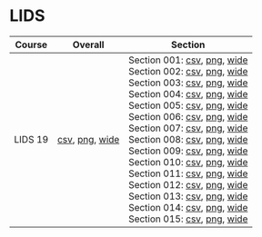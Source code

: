 # LIDS

| Course | Overall | Section |
| ------ | ------- | ------- |
| LIDS 19 | [csv](https://github.com/UCSD-Historical-Enrollment-Data/2024Fall/blob/main/overall/LIDS%2019.csv), [png](https://raw.githubusercontent.com/UCSD-Historical-Enrollment-Data/2024Fall/main/plot_overall/LIDS%2019.png), [wide](https://raw.githubusercontent.com/UCSD-Historical-Enrollment-Data/2024Fall/main/plot_overall_wide/LIDS%2019.png) | Section 001: [csv](https://github.com/UCSD-Historical-Enrollment-Data/2024Fall/blob/main/section/LIDS%2019_001.csv), [png](https://raw.githubusercontent.com/UCSD-Historical-Enrollment-Data/2024Fall/main/plot_section/LIDS%2019_001.png), [wide](https://raw.githubusercontent.com/UCSD-Historical-Enrollment-Data/2024Fall/main/plot_section_wide/LIDS%2019_001.png)<br>Section 002: [csv](https://github.com/UCSD-Historical-Enrollment-Data/2024Fall/blob/main/section/LIDS%2019_002.csv), [png](https://raw.githubusercontent.com/UCSD-Historical-Enrollment-Data/2024Fall/main/plot_section/LIDS%2019_002.png), [wide](https://raw.githubusercontent.com/UCSD-Historical-Enrollment-Data/2024Fall/main/plot_section_wide/LIDS%2019_002.png)<br>Section 003: [csv](https://github.com/UCSD-Historical-Enrollment-Data/2024Fall/blob/main/section/LIDS%2019_003.csv), [png](https://raw.githubusercontent.com/UCSD-Historical-Enrollment-Data/2024Fall/main/plot_section/LIDS%2019_003.png), [wide](https://raw.githubusercontent.com/UCSD-Historical-Enrollment-Data/2024Fall/main/plot_section_wide/LIDS%2019_003.png)<br>Section 004: [csv](https://github.com/UCSD-Historical-Enrollment-Data/2024Fall/blob/main/section/LIDS%2019_004.csv), [png](https://raw.githubusercontent.com/UCSD-Historical-Enrollment-Data/2024Fall/main/plot_section/LIDS%2019_004.png), [wide](https://raw.githubusercontent.com/UCSD-Historical-Enrollment-Data/2024Fall/main/plot_section_wide/LIDS%2019_004.png)<br>Section 005: [csv](https://github.com/UCSD-Historical-Enrollment-Data/2024Fall/blob/main/section/LIDS%2019_005.csv), [png](https://raw.githubusercontent.com/UCSD-Historical-Enrollment-Data/2024Fall/main/plot_section/LIDS%2019_005.png), [wide](https://raw.githubusercontent.com/UCSD-Historical-Enrollment-Data/2024Fall/main/plot_section_wide/LIDS%2019_005.png)<br>Section 006: [csv](https://github.com/UCSD-Historical-Enrollment-Data/2024Fall/blob/main/section/LIDS%2019_006.csv), [png](https://raw.githubusercontent.com/UCSD-Historical-Enrollment-Data/2024Fall/main/plot_section/LIDS%2019_006.png), [wide](https://raw.githubusercontent.com/UCSD-Historical-Enrollment-Data/2024Fall/main/plot_section_wide/LIDS%2019_006.png)<br>Section 007: [csv](https://github.com/UCSD-Historical-Enrollment-Data/2024Fall/blob/main/section/LIDS%2019_007.csv), [png](https://raw.githubusercontent.com/UCSD-Historical-Enrollment-Data/2024Fall/main/plot_section/LIDS%2019_007.png), [wide](https://raw.githubusercontent.com/UCSD-Historical-Enrollment-Data/2024Fall/main/plot_section_wide/LIDS%2019_007.png)<br>Section 008: [csv](https://github.com/UCSD-Historical-Enrollment-Data/2024Fall/blob/main/section/LIDS%2019_008.csv), [png](https://raw.githubusercontent.com/UCSD-Historical-Enrollment-Data/2024Fall/main/plot_section/LIDS%2019_008.png), [wide](https://raw.githubusercontent.com/UCSD-Historical-Enrollment-Data/2024Fall/main/plot_section_wide/LIDS%2019_008.png)<br>Section 009: [csv](https://github.com/UCSD-Historical-Enrollment-Data/2024Fall/blob/main/section/LIDS%2019_009.csv), [png](https://raw.githubusercontent.com/UCSD-Historical-Enrollment-Data/2024Fall/main/plot_section/LIDS%2019_009.png), [wide](https://raw.githubusercontent.com/UCSD-Historical-Enrollment-Data/2024Fall/main/plot_section_wide/LIDS%2019_009.png)<br>Section 010: [csv](https://github.com/UCSD-Historical-Enrollment-Data/2024Fall/blob/main/section/LIDS%2019_010.csv), [png](https://raw.githubusercontent.com/UCSD-Historical-Enrollment-Data/2024Fall/main/plot_section/LIDS%2019_010.png), [wide](https://raw.githubusercontent.com/UCSD-Historical-Enrollment-Data/2024Fall/main/plot_section_wide/LIDS%2019_010.png)<br>Section 011: [csv](https://github.com/UCSD-Historical-Enrollment-Data/2024Fall/blob/main/section/LIDS%2019_011.csv), [png](https://raw.githubusercontent.com/UCSD-Historical-Enrollment-Data/2024Fall/main/plot_section/LIDS%2019_011.png), [wide](https://raw.githubusercontent.com/UCSD-Historical-Enrollment-Data/2024Fall/main/plot_section_wide/LIDS%2019_011.png)<br>Section 012: [csv](https://github.com/UCSD-Historical-Enrollment-Data/2024Fall/blob/main/section/LIDS%2019_012.csv), [png](https://raw.githubusercontent.com/UCSD-Historical-Enrollment-Data/2024Fall/main/plot_section/LIDS%2019_012.png), [wide](https://raw.githubusercontent.com/UCSD-Historical-Enrollment-Data/2024Fall/main/plot_section_wide/LIDS%2019_012.png)<br>Section 013: [csv](https://github.com/UCSD-Historical-Enrollment-Data/2024Fall/blob/main/section/LIDS%2019_013.csv), [png](https://raw.githubusercontent.com/UCSD-Historical-Enrollment-Data/2024Fall/main/plot_section/LIDS%2019_013.png), [wide](https://raw.githubusercontent.com/UCSD-Historical-Enrollment-Data/2024Fall/main/plot_section_wide/LIDS%2019_013.png)<br>Section 014: [csv](https://github.com/UCSD-Historical-Enrollment-Data/2024Fall/blob/main/section/LIDS%2019_014.csv), [png](https://raw.githubusercontent.com/UCSD-Historical-Enrollment-Data/2024Fall/main/plot_section/LIDS%2019_014.png), [wide](https://raw.githubusercontent.com/UCSD-Historical-Enrollment-Data/2024Fall/main/plot_section_wide/LIDS%2019_014.png)<br>Section 015: [csv](https://github.com/UCSD-Historical-Enrollment-Data/2024Fall/blob/main/section/LIDS%2019_015.csv), [png](https://raw.githubusercontent.com/UCSD-Historical-Enrollment-Data/2024Fall/main/plot_section/LIDS%2019_015.png), [wide](https://raw.githubusercontent.com/UCSD-Historical-Enrollment-Data/2024Fall/main/plot_section_wide/LIDS%2019_015.png) |
